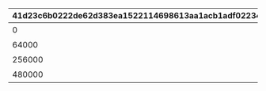 |41d23c6b0222de62d383ea1522114698613aa1acb1adf022342d9ad2570d8a91|5f9b9add2b3770cfea89c66c14590f210eebc02685c23a6c52b07cef6106fff7|a52e1435ef1fb556fc82d442aebea4440d579fa623dd4c133bc375f1b574adc2|
| --- | --- | --- |
|0|木槌|1|
|64000|魔法の小槌|2|
|256000|マヒルお手製ハリセン|3|
|480000|打ちでの小槌|4|